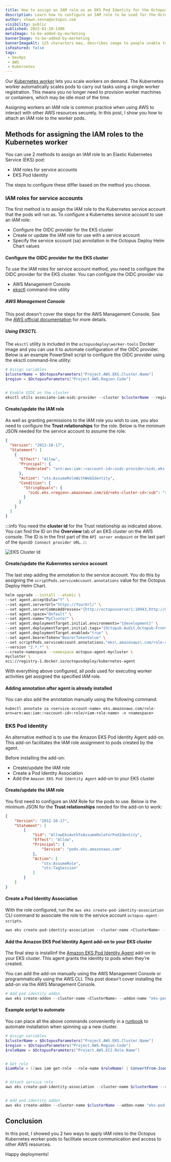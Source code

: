 ```yaml
---
title: How to assign an IAM role as an EKS Pod Identity for the Octopus Kubernetes worker
description: Learn how to configure an IAM role to be used for the Octopus Kubernetes worker.
author: shawn.sesna@octopus.com
visibility: public
published: 2025-01-20-1400
metaImage: to-be-added-by-marketing
bannerImage: to-be-added-by-marketing
bannerImageAlt: 125 characters max, describes image to people unable to see it.
isFeatured: false
tags: 
 - DevOps
 - AWS
 - Kubernetes
---
```


Our [Kubernetes worker](https://octopus.com/docs/infrastructure/workers/kubernetes-worker) lets you scale workers on demand. The Kubernetes worker automatically scales pods to carry out tasks using a single worker registration. This means you no longer need to provision worker machines or containers, which may be idle most of the time. 

Assigning workers an IAM role is common practice when using AWS to interact with other AWS resources securely. In this post, I show you how to attach an IAM role to the worker pods.

## Methods for assigning the IAM roles to the Kubernetes worker

You can use 2 methods to assign an IAM role to an Elastic Kubernetes Service (EKS) pod: 

- IAM roles for service accounts 
- EKS Pod Identity

The steps to configure these differ based on the method you choose.


### IAM roles for service accounts

The first method is to assign the IAM role to the Kubernetes service account that the pods will run as. To configure a Kubernetes service account to use an IAM role:

- Configure the OIDC provider for the EKS cluster 
- Create or update the IAM role for use with a service account 
- Specify the service sccount (sa) annotation in the Octopus Deploy Helm Chart values


#### Configure the OIDC provider for the EKS cluster

To use the IAM roles for service account method, you need to configure the OIDC provider for the EKS cluster. You can configure the OIDC provider via: 

- AWS Management Console
- [eksctl](https://eksctl.io/) command-line utility


##### AWS Management Console

This post doesn't cover the steps for the AWS Management Console. See the [AWS official documentation](https://docs.aws.amazon.com/eks/latest/userguide/enable-iam-roles-for-service-accounts.html) for more details.

##### Using EKSCTL

The `eksctl` utility is included in the `octopusdeploy\worker-tools` Docker image and you can use it to automate configuration of the OIDC provider. Below is an example PowerShell script to configure the OIDC provider using the eksctl command-line utility:

```powershell
# Assign variables
$clusterName = $OctopusParameters["Project.AWS.EKS.Cluster.Name"]
$region = $OctopusParameters["Project.AWS.Region.Code"]


# Enable OIDC on the cluster
eksctl utils associate-iam-oidc-provider --cluster $clusterName --region $region --approve
```

#### Create/update the IAM role

As well as granting permissions to the IAM role you wish to use, you also need to configure the **Trust relationships** for the role.  Below is the minimum JSON needed for the service account to assume the role:

```json
{
  "Version": "2012-10-17",
  "Statement": [
    {
      "Effect": "Allow",
      "Principal": {
        "Federated": "arn:aws:iam::<account-id>:oidc-provider/oidc.eks.<region>.amazonaws.com/id/<eks-cluster-id>"
      },
      "Action": "sts:AssumeRoleWithWebIdentity",
      "Condition": {
        "StringEquals": {
          "oidc.eks.<region>.amazonaws.com/id/<eks-cluster-id>:sub": "system:serviceaccount:<namespace>:<service-account-name>"
        }
      }
    }
  ]
}
```


:::info
You need the **cluster id** for the Trust relationship as indicated above. You can find the ID on the **Overview** tab of an EKS cluster on the AWS console.  The ID is in the first part of the `API server endpoint` or the last part of the `OpenID Connect provider URL`.
:::

![EKS Cluster Id](aws-eks-cluster-id.png)

#### Create/update the Kubernetes service account

The last step adding the annotation to the service account.  You do this by assigning the `scriptPods.serviceAccount.annotations` value for the Octopus Deploy Helm Chart.

```bash
helm upgrade --install --atomic \
--set agent.acceptEula="Y" \
--set agent.serverUrl="https://YourUrl/" \
--set agent.serverCommsAddresses="{http://octopusserver1:10943,http://octopusserver2:10943}" \
--set agent.space="Default" \
--set agent.name="MyCluster" \
--set agent.deploymentTarget.initial.environments="{development}" \
--set agent.deploymentTarget.initial.tags="{Octopub-Audit,Octopub-Frontend,Octopub-Product}" \
--set agent.deploymentTarget.enabled="true" \
--set agent.bearerToken="BearerTokenValue" \
--set scriptPods.serviceAccount.annotations."eks\.amazonaws\.com/role-arn"="arn:aws:iam::<account-id>:role/<iam-role-name>" \
--version "2.*.*" \
--create-namespace --namespace octopus-agent-mycluster \
mycluster \
oci://registry-1.docker.io/octopusdeploy/kubernetes-agent
```

With everything above configured, all pods used for executing worker activities get assigned the specified IAM role.

#### Adding annotation after agent is already installed

You can also add the annotation manually using the following command:

```
kubectl annotate sa <service-account-name> eks.amazonaws.com/role-arn=arn:aws:iam::<account-id>:role/<iam-role-name> -n <namespace>
```

### EKS Pod Identity

An alternative method is to use the Amazon EKS Pod Identity Agent add-on. This add-on facilitates the IAM role assignment to pods created by the agent.  

Before installing the add-on:

- Create/update the IAM role
- Create a Pod Identity Association
- Add the `Amazon EKS Pod Identity Agent` add-on to your EKS cluster


#### Create/update the IAM role

You first need to configure an IAM Role for the pods to use. Below is the minimum JSON for the **Trust relationships** needed for the add-on to work:

```json
{
    "Version": "2012-10-17",
    "Statement": [
        {
            "Sid": "AllowEksAuthToAssumeRoleForPodIdentity",
            "Effect": "Allow",
            "Principal": {
                "Service": "pods.eks.amazonaws.com"
            },
            "Action": [
                "sts:AssumeRole",
                "sts:TagSession"
            ]
        }
    ]
}
```

#### Create a Pod Identity Association

With the role configured, run the `aws eks create-pod-identity-association` CLI command to associate the role to the service account `octopus-agent-scripts`.


```powershell
aws eks create-pod-identity-association --cluster-name <ClusterName> --role-arn <RoleArn> --namespace "<Namespace>" --service-account octopus-agent-scripts
```

#### Add the Amazon EKS Pod Identity Agent add-on to your EKS cluster

The final step is installinf the [Amazon EKS Pod Identity Agent](https://docs.aws.amazon.com/eks/latest/userguide/pod-identities.html) add-on to your EKS cluster. This agent grants the identity to pods when they're created. 

You can add the add-on manually using the AWS Management Console or programmatically using the AWS CLI. This post doesn't cover installing the add-on via the AWS Management Console.

```powershell
# Add pod identity addon
aws eks create-addon --cluster-name <ClusterName> --addon-name "eks-pod-identity-agent"
```

#### Example script to automate

You can place all the above commands conveniently in a [runbook](https://octopus.com/docs/runbooks) to automate installation when spinning up a new cluster.

```powershell
# Assign variables
$clusterName = $OctopusParameters["Project.AWS.EKS.Cluster.Name"]
$region = $OctopusParameters["Project.AWS.Region.Code"]
$roleName = $OctopusParameters["Project.AWS.EC2.Role.Name"]


# Get role
$iamRole = ((aws iam get-role --role-name $roleName) | ConvertFrom-Json)


# Attach service role
aws eks create-pod-identity-association --cluster-name $clusterName --role-arn $iamRole.Role.Arn --namespace "octopus-worker-awsagentworker" --service-account octopus-agent-scripts


# Add pod identity addon
aws eks create-addon --cluster-name $clusterName --addon-name "eks-pod-identity-agent"
```

## Conclusion

In this post, I showed you 2 two ways to apply IAM roles to the Octopus Kubernetes worker pods to facilitate secure communication and access to other AWS resources.

Happy deployments!